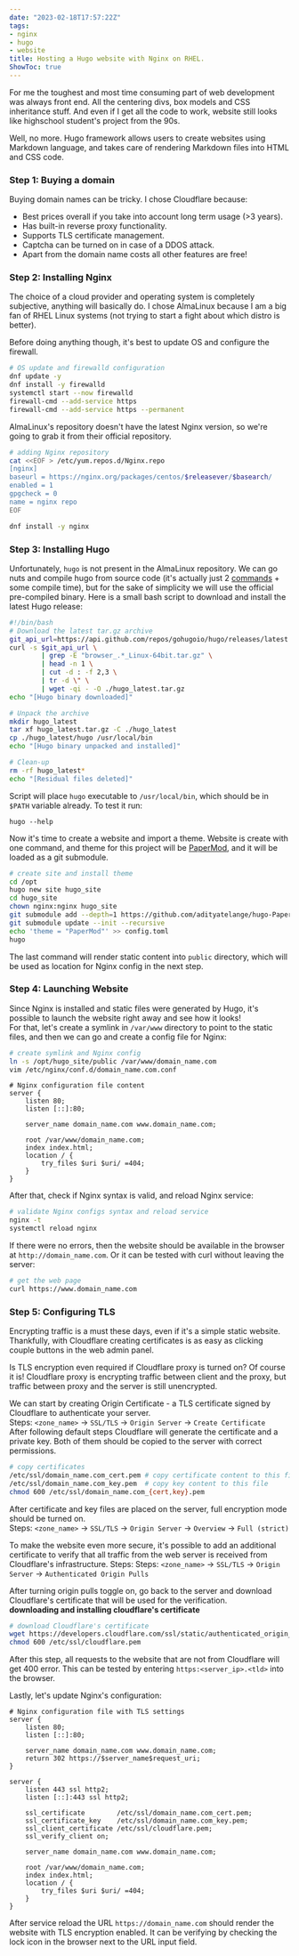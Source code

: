 ```yaml
---
date: "2023-02-18T17:57:22Z"
tags:
- nginx
- hugo
- website
title: Hosting a Hugo website with Nginx on RHEL.
ShowToc: true
---
```


For me the toughest and most time consuming part of web development was 
always front end. All the centering divs, box models and CSS inheritance 
stuff. And even if I get all the code to work, website still looks like 
highschool student's project from the 90s.  

Well, no more. Hugo framework allows users to create websites using 
Markdown language, and takes care of rendering Markdown files into 
HTML and CSS code. 


### Step 1: Buying a domain
Buying domain names can be tricky. I chose Cloudflare because:
* Best prices overall if you take into account long term usage (>3 years).
* Has built-in reverse proxy functionality.
* Supports TLS certificate management.
* Captcha can be turned on in case of a DDOS attack.
* Apart from the domain name costs all other features are free!  


### Step 2: Installing Nginx
The choice of a cloud provider and operating system is completely subjective, 
anything will basically do. I chose AlmaLinux because I am a big fan of RHEL 
Linux systems (not trying to start a fight about which distro is better).  

Before doing anything though, it's best to update OS and configure the firewall.  
```bash
# OS update and firewalld configuration
dnf update -y
dnf install -y firewalld
systemctl start --now firewalld
firewall-cmd --add-service https
firewall-cmd --add-service https --permanent
```  

AlmaLinux's repository doesn't have the latest Nginx version, so we're 
going to grab it from their official repository.  
```bash
# adding Nginx repository
cat <<EOF > /etc/yum.repos.d/Nginx.repo
[nginx]
baseurl = https://nginx.org/packages/centos/$releasever/$basearch/
enabled = 1
gpgcheck = 0
name = nginx repo
EOF

dnf install -y nginx
```  


### Step 3: Installing Hugo
Unfortunately, `hugo` is not present in the AlmaLinux repository. 
We can go nuts and compile hugo from source code 
(it's actually just 2 [commands](https://github.com/gohugoio/hugo#:~:text=Hugo%20documentation.-,Build%20and%20Install%20the%20Binary%20from%20Source%20(Using%20the%20Go%20toolchain),-Prerequisite%20Tools) + some compile time), but for the sake of simplicity we will use the official pre-compiled binary. 
Here is a small bash script to download and install the latest Hugo release:
```bash
#!/bin/bash
# Download the latest tar.gz archive
git_api_url=https://api.github.com/repos/gohugoio/hugo/releases/latest
curl -s $git_api_url \
        | grep -E "browser_.*_Linux-64bit.tar.gz" \
        | head -n 1 \
        | cut -d : -f 2,3 \
        | tr -d \" \
        | wget -qi - -O ./hugo_latest.tar.gz
echo "[Hugo binary downloaded]"

# Unpack the archive
mkdir hugo_latest
tar xf hugo_latest.tar.gz -C ./hugo_latest
cp ./hugo_latest/hugo /usr/local/bin
echo "[Hugo binary unpacked and installed]"

# Clean-up
rm -rf hugo_latest*
echo "[Residual files deleted]"
```  

Script will place `hugo` executable to `/usr/local/bin`, which should be in `$PATH` variable already. 
To test it run:
```
hugo --help
```

Now it's time to create a website and import a theme. 
Website is create with one command, and theme for this project will be 
[PaperMod](https://github.com/adityatelange/hugo-PaperMod), 
and it will be loaded as a git submodule.  
```bash
# create site and install theme
cd /opt
hugo new site hugo_site
cd hugo_site
chown nginx:nginx hugo_site
git submodule add --depth=1 https://github.com/adityatelange/hugo-PaperMod.git themes/PaperMod
git submodule update --init --recursive
echo 'theme = "PaperMod"' >> config.toml
hugo
```

The last command will render static content into `public` directory, which will be used 
as location for Nginx config in the next step.  


### Step 4: Launching Website
Since Nginx is installed and static files were generated by Hugo, it's possible to launch the 
website right away and see how it looks!  
For that, let's create a symlink in `/var/www` directory to point to the static files, 
and then we can go and create a config file for Nginx:
```bash
# create symlink and Nginx config
ln -s /opt/hugo_site/public /var/www/domain_name.com
vim /etc/nginx/conf.d/domain_name.com.conf
```
```
# Nginx configuration file content
server {
    listen 80;
    listen [::]:80;

    server_name domain_name.com www.domain_name.com;

    root /var/www/domain_name.com;
    index index.html;
    location / {
        try_files $uri $uri/ =404;
    }
}
```
After that, check if Nginx syntax is valid, and reload Nginx service:
```bash
# validate Nginx configs syntax and reload service
nginx -t
systemctl reload nginx
```
If there were no errors, then the website should be available in the browser at 
`http://domain_name.com`. Or it can be tested with curl without leaving the server:
```bash
# get the web page
curl https://www.domain_name.com
```  


### Step 5: Configuring TLS
Encrypting traffic is a must these days, even if it's a simple static website. 
Thankfully, with Cloudflare creating certificates is as easy as clicking couple 
buttons in the web admin panel.  

Is TLS encryption even required if Cloudflare proxy is turned on? Of course it is! 
Cloudflare proxy is encrypting traffic between client and the proxy, but traffic 
between proxy and the server is still unencrypted.  

We can start by creating Origin Certificate - a TLS certificate signed by Cloudflare 
to authenticate your server.  
Steps: `<zone_name>` -> `SSL/TLS` -> `Origin Server` -> `Create Certificate`  
After following default steps Cloudflare will generate the certificate and a private key. 
Both of them should be copied to the server with correct permissions.  
```bash
# copy certificates
/etc/ssl/domain_name.com_cert.pem # copy certificate content to this file
/etc/ssl/domain_name.com_key.pem  # copy key content to this file 
chmod 600 /etc/ssl/domain_name.com_{cert,key}.pem
```

After certificate and key files are placed on the server, full encryption mode should 
be turned on.  
Steps: `<zone_name>` -> `SSL/TLS` -> `Origin Server` -> `Overview` -> `Full (strict)`  

To make the website even more secure, it's possible to add an additional certificate to
verify that all traffic from the web server is received from Cloudflare's infrastructure. 
Steps: Steps: `<zone_name>` -> `SSL/TLS` -> `Origin Server` -> `Authenticated Origin Pulls`  

After turning origin pulls toggle on, go back to the server and download Cloudflare's 
certificate that will be used for the verification.  
**downloading and installing cloudflare's certificate**
```bash
# download Cloudflare's certificate
wget https://developers.cloudflare.com/ssl/static/authenticated_origin_pull_ca.pem -O /etc/ssl/cloudflare.pem
chmod 600 /etc/ssl/cloudflare.pem
```

After this step, all requests to the website that are not from Cloudflare will get 400 error. 
This can be tested by entering `https:<server_ip>.<tld>` into the browser.  

Lastly, let's update Nginx's configuration:
```
# Nginx configuration file with TLS settings
server {
    listen 80;
    listen [::]:80;

    server_name domain_name.com www.domain_name.com;
    return 302 https://$server_name$request_uri;
}

server {
    listen 443 ssl http2;
    listen [::]:443 ssl http2;
  
    ssl_certificate        /etc/ssl/domain_name.com_cert.pem;
    ssl_certificate_key    /etc/ssl/domain_name.com_key.pem;
    ssl_client_certificate /etc/ssl/cloudflare.pem;
    ssl_verify_client on;
  
    server_name domain_name.com www.domain_name.com;
  
    root /var/www/domain_name.com;
    index index.html;
    location / {
        try_files $uri $uri/ =404;
    }
}
```
After service reload the URL `https://domain_name.com` should render the website 
with TLS encryption enabled. It can be verifying by checking the lock icon in the 
browser next to the URL input field. 
